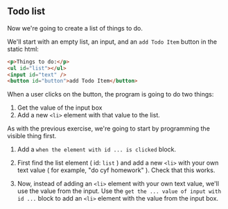 ## Todo list 
 
Now we're going to create a list of things to do.
        
We'll start with an empty list, an input, and an `add Todo Item` button in the static html:

```html
<p>Things to do:</p>
<ul id="list"></ul>
<input id="text" />
<button id="button">add Todo Item</button>
```

When a user clicks on the button, the program is going to do two things:

1. Get the value of the input box
2. Add a new `<li>` element with that value to the list. 

As with the previous exercise, we're going to start by programming the visible thing first. 

1. Add a `when the element with id ... is clicked` block.

2. First find the list element ( id: `list` ) and add a new `<li>` with your own text value ( for example, "do cyf homework" ). Check that this works.

3. Now, instead of adding an  `<li>` element with your own text value, we'll use the value from the input. Use the `get the ... value of input with id ...` block to add an `<li>` element with the value from the input box.
